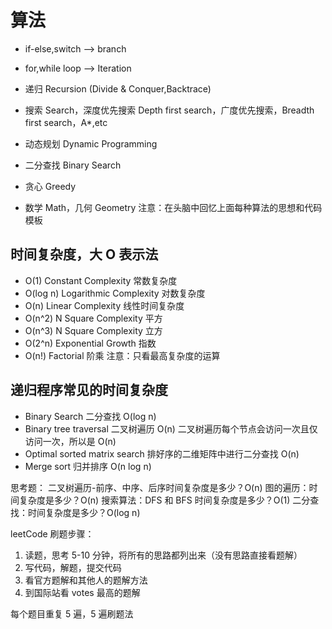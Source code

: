 # 算法

- if-else,switch --> branch
- for,while loop --> Iteration
- 递归 Recursion (Divide & Conquer,Backtrace)

- 搜索 Search，深度优先搜索 Depth first search，广度优先搜索，Breadth first search，A*,etc
- 动态规划 Dynamic Programming
- 二分查找 Binary Search
- 贪心 Greedy
- 数学 Math，几何 Geometry
    注意：在头脑中回忆上面每种算法的思想和代码模板


## 时间复杂度，大 O 表示法
 - O(1) Constant Complexity 常数复杂度
 - O(log n) Logarithmic Complexity 对数复杂度
 - O(n) Linear Complexity 线性时间复杂度
 - O(n^2) N Square Complexity 平方
 - O(n^3) N Square Complexity 立方
 - O(2^n) Exponential Growth 指数
 - O(n!) Factorial 阶乘
注意：只看最高复杂度的运算

## 递归程序常见的时间复杂度
- Binary Search 二分查找 O(log n)
- Binary tree traversal 二叉树遍历 O(n) 二叉树遍历每个节点会访问一次且仅访问一次，所以是 O(n)
- Optimal sorted matrix search 排好序的二维矩阵中进行二分查找 O(n) 
- Merge sort 归并排序 O(n log n)

思考题：
二叉树遍历-前序、中序、后序时间复杂度是多少？O(n)
图的遍历：时间复杂度是多少？O(n)
搜索算法：DFS 和 BFS 时间复杂度是多少？O(1)
二分查找：时间复杂度是多少？O(log n)

leetCode 刷题步骤：
1. 读题，思考 5-10 分钟，将所有的思路都列出来（没有思路直接看题解）
2. 写代码，解题，提交代码
3. 看官方题解和其他人的题解方法
4. 到国际站看 votes 最高的题解

每个题目重复 5 遍，5 遍刷题法
